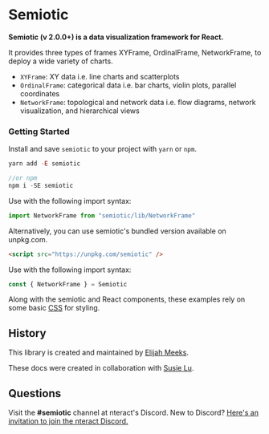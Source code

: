 # Semiotic

**Semiotic (v 2.0.0+) is a data visualization framework for React.**

It provides three types of frames XYFrame, OrdinalFrame, NetworkFrame, to
deploy a wide variety of charts.

- `XYFrame`: XY data i.e. line charts and scatterplots
- `OrdinalFrame`: categorical data i.e. bar charts, violin plots, parallel
  coordinates
- `NetworkFrame`: topological and network data i.e. flow diagrams, network
  visualization, and hierarchical views

### Getting Started

Install and save `semiotic` to your project with `yarn` or `npm`.

```js
yarn add -E semiotic

//or npm
npm i -SE semiotic
```

Use with the following import syntax:

```js
import NetworkFrame from "semiotic/lib/NetworkFrame"
```

Alternatively, you can use semiotic's bundled version available on unpkg.com.

```html
<script src="https://unpkg.com/semiotic" />
```

Use with the following import syntax:

```js
const { NetworkFrame } = Semiotic
```

Along with the semiotic and React components, these examples rely on some basic
[CSS](https://github.com/nteract/semiotic-docs/blob/master/public/semiotic.css)
for styling.

## History

This library is created and maintained by [Elijah Meeks](https://twitter.com/Elijah_Meeks).

These docs were created in collaboration with [Susie Lu](https://twitter.com/DataToViz).

## Questions

Visit the **#semiotic** channel at nteract's Discord. New to Discord? 
[Here's an invitation to join the nteract Discord.](https://discord.gg/W2anQdA2)
